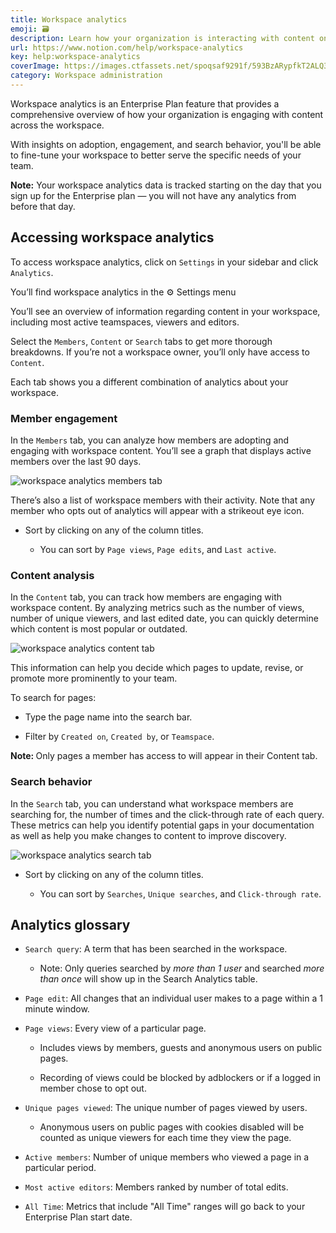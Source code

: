 ```yaml
---
title: Workspace analytics
emoji: 🗃
description: Learn how your organization is interacting with content on your workspace 🗃
url: https://www.notion.com/help/workspace-analytics
key: help:workspace-analytics
coverImage: https://images.ctfassets.net/spoqsaf9291f/593BzARypfkT2ALQ3ZGFU1/18f8351a980635587f46b7b8d12fc0aa/Workspace_analytics.png
category: Workspace administration
---
```


Workspace analytics is an Enterprise Plan feature that provides a comprehensive overview of how your organization is engaging with content across the workspace.

With insights on adoption, engagement, and search behavior, you'll be able to fine-tune your workspace to better serve the specific needs of your team.

**Note:** Your workspace analytics data is tracked starting on the day that you sign up for the Enterprise plan <!-- -->— you will not have any analytics from before that day.

## Accessing workspace analytics

To access workspace analytics, click on `Settings` in your sidebar and click `Analytics`.

[](//videos.ctfassets.net/spoqsaf9291f/3BghKmn4vnGsie8awyTvpy/c41c40afc4bd850ae0f5c9d20d8ceea4/open_analytics.mp4)

You’ll find workspace analytics in the ⚙️ Settings menu

You’ll see an overview of information regarding content in your workspace, including most active teamspaces, viewers and editors.

Select the `Members`, `Content` or `Search` tabs to get more thorough breakdowns. If you’re not a workspace owner, you’ll only have access to `Content`.

[](//videos.ctfassets.net/spoqsaf9291f/7qEZ5WcXnoNnVOMFFWYEkC/5c809df3a135d364627b7bf265116200/analyticstabs.mp4)

Each tab shows you a different combination of analytics about your workspace.

### Member engagement

In the `Members` tab, you can analyze how members are adopting and engaging with workspace content. You’ll see a graph that displays active members over the last 90 days.

![workspace analytics members tab](https://images.ctfassets.net/spoqsaf9291f/7cP1mrii3VGbIOy9BJEWl2/f4dde8760588bbfa6196e8688b02508b/members_tab.png)

There’s also a list of workspace members with their activity. Note that any member who opts out of analytics will appear with a strikeout eye icon.

* Sort by clicking on any of the column titles.

  * You can sort by `Page views`, `Page edits`, and `Last active`.

### Content analysis

In the `Content` tab, you can track how members are engaging with workspace content. By analyzing metrics such as the number of views, number of unique viewers, and last edited date, you can quickly determine which content is most popular or outdated.

![workspace analytics content tab](https://images.ctfassets.net/spoqsaf9291f/5MWEjIdJ4oTinZBgbLh26M/d1c6c7b5e68426f09286ee3d8bc89ddc/workspace_analytics_content_tab.png)

This information can help you decide which pages to update, revise, or promote more prominently to your team.

To search for pages:

* Type the page name into the search bar.

* Filter by `Created on`, `Created by`, or `Teamspace`.

**Note:&#x20;**&#x4F;nly pages a member has access to will appear in their Content tab.

### Search behavior

In the `Search` tab, you can understand what workspace members are searching for, the number of times and the click-through rate of each query. These metrics can help you identify potential gaps in your documentation as well as help you make changes to content to improve discovery.

![workspace analytics search tab](https://images.ctfassets.net/spoqsaf9291f/1QlHy77ReP4PWeKptuYv5m/d31941499afd576037381b5bba7e98bf/workspace_analytics_search_tab.png)

* Sort by clicking on any of the column titles.

  * You can sort by `Searches`, `Unique searches`, and `Click-through rate`.

## Analytics glossary

* `Search query`: A term that has been searched in the workspace.

  * Note: Only queries searched by *more than 1 user* and searched *more than once&#x20;*&#x77;ill show up in the Search Analytics table.

* `Page edit`: All changes that an individual user makes to a page within a 1 minute window.

* `Page views`: Every view of a particular page.

  * Includes views by members, guests and anonymous users on public pages.

  * Recording of views could be blocked by adblockers or if a logged in member chose to opt out.

* `Unique pages viewed`: The unique number of pages viewed by users.

  * Anonymous users on public pages with cookies disabled will be counted as unique viewers for each time they view the page.

* `Active members`: Number of unique members who viewed a page in a particular period.

* `Most active editors`: Members ranked by number of total edits.

* `All Time`: Metrics that include "All Time" ranges will go back to your Enterprise Plan start date.
